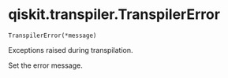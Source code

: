 # qiskit.transpiler.TranspilerError

`TranspilerError(*message)`

Exceptions raised during transpilation.

Set the error message.
